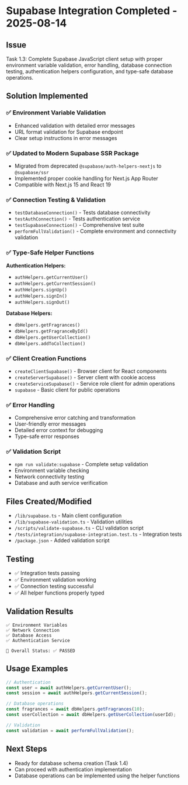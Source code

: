 # Supabase Integration Completed - 2025-08-14

## Issue

Task 1.3: Complete Supabase JavaScript client setup with proper environment variable validation, error handling, database connection testing, authentication helpers configuration, and type-safe database operations.

## Solution Implemented

### ✅ Environment Variable Validation

- Enhanced validation with detailed error messages
- URL format validation for Supabase endpoint
- Clear setup instructions in error messages

### ✅ Updated to Modern Supabase SSR Package

- Migrated from deprecated `@supabase/auth-helpers-nextjs` to `@supabase/ssr`
- Implemented proper cookie handling for Next.js App Router
- Compatible with Next.js 15 and React 19

### ✅ Connection Testing & Validation

- `testDatabaseConnection()` - Tests database connectivity
- `testAuthConnection()` - Tests authentication service
- `testSupabaseConnection()` - Comprehensive test suite
- `performFullValidation()` - Complete environment and connectivity validation

### ✅ Type-Safe Helper Functions

**Authentication Helpers:**

- `authHelpers.getCurrentUser()`
- `authHelpers.getCurrentSession()`
- `authHelpers.signUp()`
- `authHelpers.signIn()`
- `authHelpers.signOut()`

**Database Helpers:**

- `dbHelpers.getFragrances()`
- `dbHelpers.getFragranceById()`
- `dbHelpers.getUserCollection()`
- `dbHelpers.addToCollection()`

### ✅ Client Creation Functions

- `createClientSupabase()` - Browser client for React components
- `createServerSupabase()` - Server client with cookie access
- `createServiceSupabase()` - Service role client for admin operations
- `supabase` - Basic client for public operations

### ✅ Error Handling

- Comprehensive error catching and transformation
- User-friendly error messages
- Detailed error context for debugging
- Type-safe error responses

### ✅ Validation Script

- `npm run validate:supabase` - Complete setup validation
- Environment variable checking
- Network connectivity testing
- Database and auth service verification

## Files Created/Modified

- `/lib/supabase.ts` - Main client configuration
- `/lib/supabase-validation.ts` - Validation utilities
- `/scripts/validate-supabase.ts` - CLI validation script
- `/tests/integration/supabase-integration.test.ts` - Integration tests
- `/package.json` - Added validation script

## Testing

- ✅ Integration tests passing
- ✅ Environment validation working
- ✅ Connection testing successful
- ✅ All helper functions properly typed

## Validation Results

```
✅ Environment Variables
✅ Network Connection
✅ Database Access
✅ Authentication Service

🎯 Overall Status: ✅ PASSED
```

## Usage Examples

```typescript
// Authentication
const user = await authHelpers.getCurrentUser();
const session = await authHelpers.getCurrentSession();

// Database operations
const fragrances = await dbHelpers.getFragrances(10);
const userCollection = await dbHelpers.getUserCollection(userId);

// Validation
const validation = await performFullValidation();
```

## Next Steps

- Ready for database schema creation (Task 1.4)
- Can proceed with authentication implementation
- Database operations can be implemented using the helper functions
